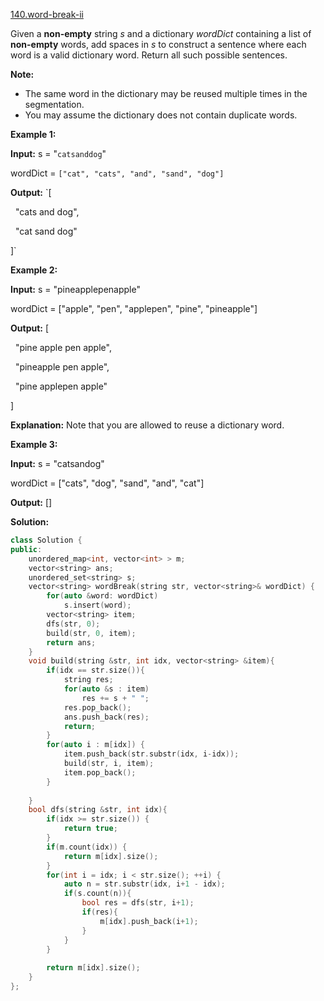 [140.word-break-ii](https://leetcode.com/problems/word-break-ii/)  

Given a **non-empty** string _s_ and a dictionary _wordDict_ containing a list of **non-empty** words, add spaces in _s_ to construct a sentence where each word is a valid dictionary word. Return all such possible sentences.

**Note:**

*   The same word in the dictionary may be reused multiple times in the segmentation.
*   You may assume the dictionary does not contain duplicate words.

**Example 1:**

  
**Input:** s = "`catsanddog`"
  
wordDict = `["cat", "cats", "and", "sand", "dog"]`
  
**Output:** `[
  
  "cats and dog",
  
  "cat sand dog"
  
]`
  

**Example 2:**

  
**Input:** s = "pineapplepenapple"
  
wordDict = \["apple", "pen", "applepen", "pine", "pineapple"\]
  
**Output:** \[
  
  "pine apple pen apple",
  
  "pineapple pen apple",
  
  "pine applepen apple"
  
\]
  
**Explanation:** Note that you are allowed to reuse a dictionary word.
  

**Example 3:**

  
**Input:** s = "catsandog"
  
wordDict = \["cats", "dog", "sand", "and", "cat"\]
  
**Output:** \[\]  



**Solution:**  

```cpp
class Solution {
public:
    unordered_map<int, vector<int> > m;
    vector<string> ans;
    unordered_set<string> s;
    vector<string> wordBreak(string str, vector<string>& wordDict) {
        for(auto &word: wordDict)
            s.insert(word);
        vector<string> item;
        dfs(str, 0);
        build(str, 0, item);
        return ans;
    }
    void build(string &str, int idx, vector<string> &item){
        if(idx == str.size()){
            string res;
            for(auto &s : item)
                res += s + " ";
            res.pop_back();
            ans.push_back(res);
            return;
        }
        for(auto i : m[idx]) {
            item.push_back(str.substr(idx, i-idx));
            build(str, i, item);
            item.pop_back();
        }
        
    }
    bool dfs(string &str, int idx){
        if(idx >= str.size()) {
            return true;
        }
        if(m.count(idx)) {
            return m[idx].size();
        }
        for(int i = idx; i < str.size(); ++i) {
            auto n = str.substr(idx, i+1 - idx);
            if(s.count(n)){
                bool res = dfs(str, i+1);
                if(res){
                    m[idx].push_back(i+1);
                }
            }
        }
        
        return m[idx].size();
    }
};
```
      